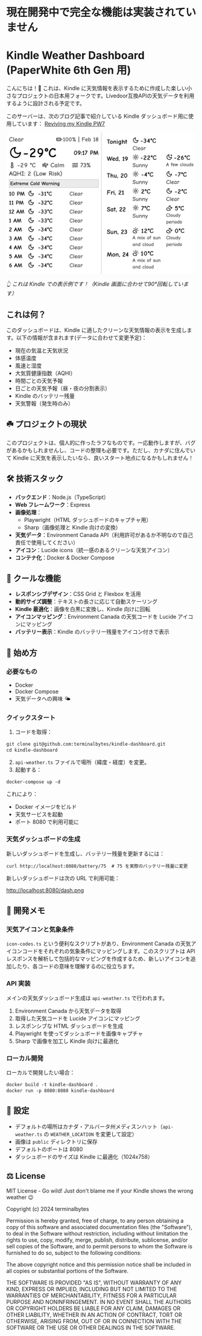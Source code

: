 # 現在開発中で完全な機能は実装されていません
# Kindle Weather Dashboard (PaperWhite 6th Gen 用)

こんにちは！👋 これは、Kindle に天気情報を表示するために作成した楽しい小さなプロジェクトの日本用フォークです。Livedoor互換APIの天気データを利用するように設計される予定です。

このサーバーは、次のブログ記事で紹介している Kindle ダッシュボード用に使用しています：
[Reviving my Kindle PW7](https://terminalbytes.com/reviving-kindle-paperwhite-7th-gen/)

![Kindle Weather Dashboard](dash_sample.png)

*👆 これは Kindle での表示例です！（Kindle 画面に合わせて90°回転しています）*

## これは何？

このダッシュボードは、Kindle に適したクリーンな天気情報の表示を生成します。以下の情報が含まれます(データに合わせて変更予定)：
- 現在の気温と天気状況
- 体感温度
- 風速と湿度
- 大気質健康指数（AQHI）
- 時間ごとの天気予報
- 日ごとの天気予報（昼・夜の分割表示）
- Kindle のバッテリー残量
- 天気警報（発生時のみ）

## ☘️ プロジェクトの現状

このプロジェクトは、個人的に作ったラフなものです。一応動作しますが、バグがあるかもしれませんし、コードの整理も必要です。ただし、カナダに住んでいて Kindle に天気を表示したいなら、良いスタート地点になるかもしれません！

## 🛠️ 技術スタック

- **バックエンド**：Node.js（TypeScript）
- **Web フレームワーク**：Express
- **画像処理**：
  - Playwright（HTML ダッシュボードのキャプチャ用）
  - Sharp（画像処理と Kindle 向けの変換）
- **天気データ**：Environment Canada API（利用許可があるか不明なので自己責任で使用してください）
- **アイコン**：Lucide icons（統一感のあるクリーンな天気アイコン）
- **コンテナ化**：Docker & Docker Compose

## 🎨 クールな機能

- **レスポンシブデザイン**：CSS Grid と Flexbox を活用
- **動的サイズ調整**：テキストの長さに応じて自動スケーリング
- **Kindle 最適化**：画像を白黒に変換し、Kindle 向けに回転
- **アイコンマッピング**：Environment Canada の天気コードを Lucide アイコンにマッピング
- **バッテリー表示**：Kindle のバッテリー残量をアイコン付きで表示

## 🚀 始め方

### 必要なもの

- Docker
- Docker Compose
- 天気データへの興味 🌤️

### クイックスタート

1. コードを取得：

```
git clone git@github.com:terminalbytes/kindle-dashboard.git
cd kindle-dashboard
```

2. `api-weather.ts` ファイルで場所（緯度・経度）を変更。
3. 起動する：

```
docker-compose up -d
```

これにより：
- Docker イメージをビルド
- 天気サービスを起動
- ポート 8080 で利用可能に

### 天気ダッシュボードの生成

新しいダッシュボードを生成し、バッテリー残量を更新するには：

```
curl http://localhost:8080/battery/75  # 75 を実際のバッテリー残量に変更
```

新しいダッシュボードは次の URL で利用可能：

[http://localhost:8080/dash.png](http://localhost:8080/dash.png)

## 🔧 開発メモ

### 天気アイコンと気象条件

`icon-codes.ts` という便利なスクリプトがあり、Environment Canada の天気アイコンコードをそれぞれの気象条件にマッピングします。このスクリプトは API レスポンスを解析して包括的なマッピングを作成するため、新しいアイコンを追加したり、各コードの意味を理解するのに役立ちます。

### API 実装

メインの天気ダッシュボード生成は `api-weather.ts` で行われます。
1. Environment Canada から天気データを取得
2. 取得した天気コードを Lucide アイコンにマッピング
3. レスポンシブな HTML ダッシュボードを生成
4. Playwright を使ってダッシュボードを画像キャプチャ
5. Sharp で画像を加工し Kindle 向けに最適化

### ローカル開発

ローカルで開発したい場合：

```
docker build -t kindle-dashboard .
docker run -p 8080:8080 kindle-dashboard
```

## 📝 設定

- デフォルトの場所はカナダ・アルバータ州メディスンハット（`api-weather.ts` の `WEATHER_LOCATION` を変更して設定）
- 画像は `public` ディレクトリに保存
- デフォルトのポートは 8080
- ダッシュボードのサイズは Kindle に最適化（1024x758）


## ⚖️ License

MIT License - Go wild! Just don't blame me if your Kindle shows the wrong weather 😉

Copyright (c) 2024 terminalbytes

Permission is hereby granted, free of charge, to any person obtaining a copy
of this software and associated documentation files (the "Software"), to deal
in the Software without restriction, including without limitation the rights
to use, copy, modify, merge, publish, distribute, sublicense, and/or sell
copies of the Software, and to permit persons to whom the Software is
furnished to do so, subject to the following conditions:

The above copyright notice and this permission notice shall be included in all
copies or substantial portions of the Software.

THE SOFTWARE IS PROVIDED "AS IS", WITHOUT WARRANTY OF ANY KIND, EXPRESS OR
IMPLIED, INCLUDING BUT NOT LIMITED TO THE WARRANTIES OF MERCHANTABILITY,
FITNESS FOR A PARTICULAR PURPOSE AND NONINFRINGEMENT. IN NO EVENT SHALL THE
AUTHORS OR COPYRIGHT HOLDERS BE LIABLE FOR ANY CLAIM, DAMAGES OR OTHER
LIABILITY, WHETHER IN AN ACTION OF CONTRACT, TORT OR OTHERWISE, ARISING FROM,
OUT OF OR IN CONNECTION WITH THE SOFTWARE OR THE USE OR OTHER DEALINGS IN THE
SOFTWARE. 
